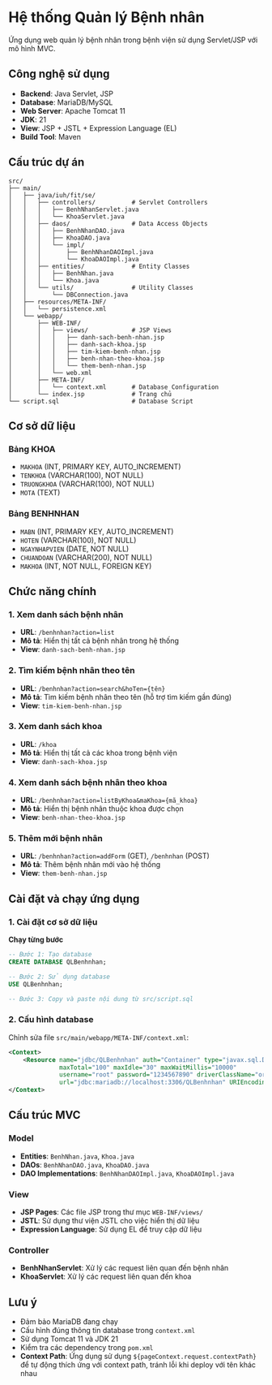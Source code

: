 # Hệ thống Quản lý Bệnh nhân

Ứng dụng web quản lý bệnh nhân trong bệnh viện sử dụng Servlet/JSP với mô hình MVC.

## Công nghệ sử dụng
- **Backend**: Java Servlet, JSP
- **Database**: MariaDB/MySQL
- **Web Server**: Apache Tomcat 11
- **JDK**: 21
- **View**: JSP + JSTL + Expression Language (EL)
- **Build Tool**: Maven

## Cấu trúc dự án

```
src/
├── main/
│   ├── java/iuh/fit/se/
│   │   ├── controllers/          # Servlet Controllers
│   │   │   ├── BenhNhanServlet.java
│   │   │   └── KhoaServlet.java
│   │   ├── daos/                 # Data Access Objects
│   │   │   ├── BenhNhanDAO.java
│   │   │   ├── KhoaDAO.java
│   │   │   └── impl/
│   │   │       ├── BenhNhanDAOImpl.java
│   │   │       └── KhoaDAOImpl.java
│   │   ├── entities/             # Entity Classes
│   │   │   ├── BenhNhan.java
│   │   │   └── Khoa.java
│   │   └── utils/                # Utility Classes
│   │       └── DBConnection.java
│   ├── resources/META-INF/
│   │   └── persistence.xml
│   └── webapp/
│       ├── WEB-INF/
│       │   ├── views/            # JSP Views
│       │   │   ├── danh-sach-benh-nhan.jsp
│       │   │   ├── danh-sach-khoa.jsp
│       │   │   ├── tim-kiem-benh-nhan.jsp
│       │   │   ├── benh-nhan-theo-khoa.jsp
│       │   │   └── them-benh-nhan.jsp
│       │   └── web.xml
│       ├── META-INF/
│       │   └── context.xml       # Database Configuration
│       └── index.jsp             # Trang chủ
└── script.sql                    # Database Script
```

## Cơ sở dữ liệu

### Bảng KHOA
- `MAKHOA` (INT, PRIMARY KEY, AUTO_INCREMENT)
- `TENKHOA` (VARCHAR(100), NOT NULL)
- `TRUONGKHOA` (VARCHAR(100), NOT NULL)
- `MOTA` (TEXT)

### Bảng BENHNHAN
- `MABN` (INT, PRIMARY KEY, AUTO_INCREMENT)
- `HOTEN` (VARCHAR(100), NOT NULL)
- `NGAYNHAPVIEN` (DATE, NOT NULL)
- `CHUANDOAN` (VARCHAR(200), NOT NULL)
- `MAKHOA` (INT, NOT NULL, FOREIGN KEY)

## Chức năng chính

### 1. Xem danh sách bệnh nhân
- **URL**: `/benhnhan?action=list`
- **Mô tả**: Hiển thị tất cả bệnh nhân trong hệ thống
- **View**: `danh-sach-benh-nhan.jsp`

### 2. Tìm kiếm bệnh nhân theo tên
- **URL**: `/benhnhan?action=search&hoTen={tên}`
- **Mô tả**: Tìm kiếm bệnh nhân theo tên (hỗ trợ tìm kiếm gần đúng)
- **View**: `tim-kiem-benh-nhan.jsp`

### 3. Xem danh sách khoa
- **URL**: `/khoa`
- **Mô tả**: Hiển thị tất cả các khoa trong bệnh viện
- **View**: `danh-sach-khoa.jsp`

### 4. Xem danh sách bệnh nhân theo khoa
- **URL**: `/benhnhan?action=listByKhoa&maKhoa={mã_khoa}`
- **Mô tả**: Hiển thị bệnh nhân thuộc khoa được chọn
- **View**: `benh-nhan-theo-khoa.jsp`

### 5. Thêm mới bệnh nhân
- **URL**: `/benhnhan?action=addForm` (GET), `/benhnhan` (POST)
- **Mô tả**: Thêm bệnh nhân mới vào hệ thống
- **View**: `them-benh-nhan.jsp`

## Cài đặt và chạy ứng dụng

### 1. Cài đặt cơ sở dữ liệu

**Chạy từng bước**
```sql
-- Bước 1: Tạo database
CREATE DATABASE QLBenhnhan;

-- Bước 2: Sử dụng database
USE QLBenhnhan;

-- Bước 3: Copy và paste nội dung từ src/script.sql
```

### 2. Cấu hình database
Chỉnh sửa file `src/main/webapp/META-INF/context.xml`:
```xml
<Context>
    <Resource name="jdbc/QLBenhnhan" auth="Container" type="javax.sql.DataSource"
              maxTotal="100" maxIdle="30" maxWaitMillis="10000"
              username="root" password="1234567890" driverClassName="org.mariadb.jdbc.Driver"
              url="jdbc:mariadb://localhost:3306/QLBenhnhan" URIEncoding="UTF-8"/>
</Context>
```

## Cấu trúc MVC

### Model
- **Entities**: `BenhNhan.java`, `Khoa.java`
- **DAOs**: `BenhNhanDAO.java`, `KhoaDAO.java`
- **DAO Implementations**: `BenhNhanDAOImpl.java`, `KhoaDAOImpl.java`

### View
- **JSP Pages**: Các file JSP trong thư mục `WEB-INF/views/`
- **JSTL**: Sử dụng thư viện JSTL cho việc hiển thị dữ liệu
- **Expression Language**: Sử dụng EL để truy cập dữ liệu

### Controller
- **BenhNhanServlet**: Xử lý các request liên quan đến bệnh nhân
- **KhoaServlet**: Xử lý các request liên quan đến khoa

## Lưu ý

- Đảm bảo MariaDB đang chạy
- Cấu hình đúng thông tin database trong `context.xml`
- Sử dụng Tomcat 11 và JDK 21
- Kiểm tra các dependency trong `pom.xml`
- **Context Path**: Ứng dụng sử dụng `${pageContext.request.contextPath}` để tự động thích ứng với context path, tránh lỗi khi deploy với tên khác nhau